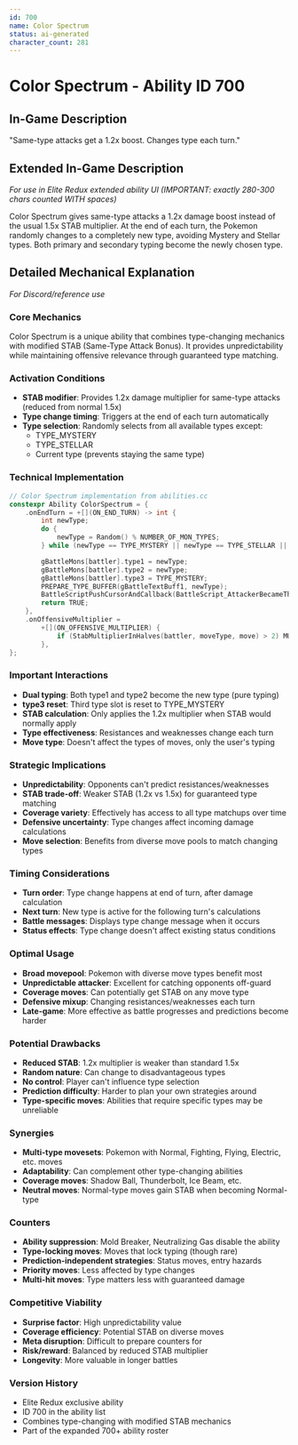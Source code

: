 ```yaml
---
id: 700
name: Color Spectrum
status: ai-generated
character_count: 281
---
```


# Color Spectrum - Ability ID 700

## In-Game Description
"Same-type attacks get a 1.2x boost. Changes type each turn."

## Extended In-Game Description
*For use in Elite Redux extended ability UI (IMPORTANT: exactly 280-300 chars counted WITH spaces)*

Color Spectrum gives same-type attacks a 1.2x damage boost instead of the usual 1.5x STAB multiplier. At the end of each turn, the Pokemon randomly changes to a completely new type, avoiding Mystery and Stellar types. Both primary and secondary typing become the newly chosen type.

## Detailed Mechanical Explanation
*For Discord/reference use*

### Core Mechanics
Color Spectrum is a unique ability that combines type-changing mechanics with modified STAB (Same-Type Attack Bonus). It provides unpredictability while maintaining offensive relevance through guaranteed type matching.

### Activation Conditions
- **STAB modifier**: Provides 1.2x damage multiplier for same-type attacks (reduced from normal 1.5x)
- **Type change timing**: Triggers at the end of each turn automatically
- **Type selection**: Randomly selects from all available types except:
  - TYPE_MYSTERY
  - TYPE_STELLAR  
  - Current type (prevents staying the same type)

### Technical Implementation
```c
// Color Spectrum implementation from abilities.cc
constexpr Ability ColorSpectrum = {
    .onEndTurn = +[](ON_END_TURN) -> int {
        int newType;
        do {
            newType = Random() % NUMBER_OF_MON_TYPES;
        } while (newType == TYPE_MYSTERY || newType == TYPE_STELLAR || IS_BATTLER_OF_TYPE(battler, newType));

        gBattleMons[battler].type1 = newType;
        gBattleMons[battler].type2 = newType;
        gBattleMons[battler].type3 = TYPE_MYSTERY;
        PREPARE_TYPE_BUFFER(gBattleTextBuff1, newType);
        BattleScriptPushCursorAndCallback(BattleScript_AttackerBecameTheTypeFullEnd3);
        return TRUE;
    },
    .onOffensiveMultiplier =
        +[](ON_OFFENSIVE_MULTIPLIER) {
            if (StabMultiplierInHalves(battler, moveType, move) > 2) MUL(1.2);
        },
};
```

### Important Interactions
- **Dual typing**: Both type1 and type2 become the new type (pure typing)
- **type3 reset**: Third type slot is reset to TYPE_MYSTERY
- **STAB calculation**: Only applies the 1.2x multiplier when STAB would normally apply
- **Type effectiveness**: Resistances and weaknesses change each turn
- **Move type**: Doesn't affect the types of moves, only the user's typing

### Strategic Implications
- **Unpredictability**: Opponents can't predict resistances/weaknesses
- **STAB trade-off**: Weaker STAB (1.2x vs 1.5x) for guaranteed type matching
- **Coverage variety**: Effectively has access to all type matchups over time
- **Defensive uncertainty**: Type changes affect incoming damage calculations
- **Move selection**: Benefits from diverse move pools to match changing types

### Timing Considerations
- **Turn order**: Type change happens at end of turn, after damage calculation
- **Next turn**: New type is active for the following turn's calculations
- **Battle messages**: Displays type change message when it occurs
- **Status effects**: Type change doesn't affect existing status conditions

### Optimal Usage
- **Broad movepool**: Pokemon with diverse move types benefit most
- **Unpredictable attacker**: Excellent for catching opponents off-guard
- **Coverage moves**: Can potentially get STAB on any move type
- **Defensive mixup**: Changing resistances/weaknesses each turn
- **Late-game**: More effective as battle progresses and predictions become harder

### Potential Drawbacks
- **Reduced STAB**: 1.2x multiplier is weaker than standard 1.5x
- **Random nature**: Can change to disadvantageous types
- **No control**: Player can't influence type selection
- **Prediction difficulty**: Harder to plan your own strategies around
- **Type-specific moves**: Abilities that require specific types may be unreliable

### Synergies
- **Multi-type movesets**: Pokemon with Normal, Fighting, Flying, Electric, etc. moves
- **Adaptability**: Can complement other type-changing abilities
- **Coverage moves**: Shadow Ball, Thunderbolt, Ice Beam, etc.
- **Neutral moves**: Normal-type moves gain STAB when becoming Normal-type

### Counters
- **Ability suppression**: Mold Breaker, Neutralizing Gas disable the ability
- **Type-locking moves**: Moves that lock typing (though rare)
- **Prediction-independent strategies**: Status moves, entry hazards
- **Priority moves**: Less affected by type changes
- **Multi-hit moves**: Type matters less with guaranteed damage

### Competitive Viability
- **Surprise factor**: High unpredictability value
- **Coverage efficiency**: Potential STAB on diverse moves
- **Meta disruption**: Difficult to prepare counters for
- **Risk/reward**: Balanced by reduced STAB multiplier
- **Longevity**: More valuable in longer battles

### Version History
- Elite Redux exclusive ability
- ID 700 in the ability list
- Combines type-changing with modified STAB mechanics
- Part of the expanded 700+ ability roster